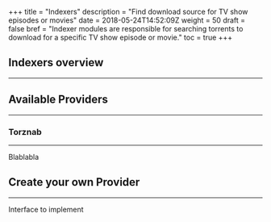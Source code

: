 +++
title = "Indexers"
description = "Find download source for TV show episodes or movies"
date = 2018-05-24T14:52:09Z
weight = 50
draft = false
bref = "Indexer modules are responsible for searching torrents to download for a specific TV show episode or movie."
toc = true
+++

## Indexers overview
---

## Available Providers
---

### Torznab
---
 Blablabla

## Create your own Provider
---

Interface to implement

